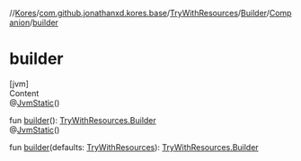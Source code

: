 //[Kores](../../../../index.md)/[com.github.jonathanxd.kores.base](../../../index.md)/[TryWithResources](../../index.md)/[Builder](../index.md)/[Companion](index.md)/[builder](builder.md)



# builder  
[jvm]  
Content  
@[JvmStatic](https://kotlinlang.org/api/latest/jvm/stdlib/kotlin.jvm/-jvm-static/index.html)()  
  
fun [builder](builder.md)(): [TryWithResources.Builder](../index.md)  
@[JvmStatic](https://kotlinlang.org/api/latest/jvm/stdlib/kotlin.jvm/-jvm-static/index.html)()  
  
fun [builder](builder.md)(defaults: [TryWithResources](../../index.md)): [TryWithResources.Builder](../index.md)  



